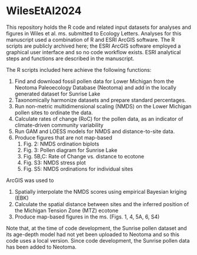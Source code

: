 # WilesEtAl2024
This repository holds the R code and related input datasets for analyses and figures in Wiles et al. ms. submitted to Ecology Letters.  Analyses for this manuscript used a combination of R and ESRI ArcGIS software.  The R scripts are publicly archived here; the ESRI ArcGIS software employed a graphical user interface and so no code workflow exists.  ESRI analytical steps and functions are described in the manuscript.

The R scripts included here achieve the following functions:
1. Find and download fossil pollen data for Lower Michigan from the Neotoma Paleoecology Database (Neotoma) and add in the locally generated dataset for Sunrise Lake
2. Taxonomically harmonize datasets and prepare standard percentages.
3. Run non-metric multidimensional scaling (NMDS) on the Lower Michigan pollen sites to ordinate the data.
4. Calculate rates of change (RoC) for the pollen data, as an indicator of climate-driven community variability
5. Run GAM and LOESS models for NMDS and distance-to-site data.
4. Produce figures that are not map-based 
    1. Fig. 2:  NMDS ordination biplots
    2. Fig. 3:  Pollen diagram for Sunrise Lake 
    3. Fig. 5B,C:  Rate of Change vs. distance to ecotone
    4. Fig. S3: NMDS stress plot
    5. Fig. S5: NMDS ordinations for individual sites

ArcGIS was used to
1. Spatially interpolate the NMDS scores using empirical Bayesian kriging (EBK)
2. Calculate the spatial distance between sites and the inferred position of the Michigan Tension Zone (MTZ) ecotone
3. Produce map-based figures in the ms. (Figs. 1, 4, 5A, 6, S4)


Note that, at the time of code development, the Sunrise pollen dataset and its age-depth model had not yet been uploaded to Neotoma and so this code uses a local version.  Since code development, the Sunrise pollen data has been added to Neotoma. 
